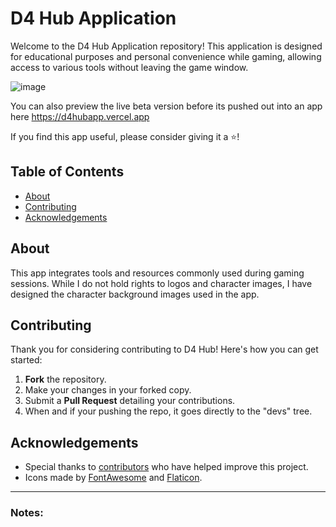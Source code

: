 # D4 Hub Application

Welcome to the D4 Hub Application repository! This application is designed for educational purposes and personal convenience while gaming, allowing access to various tools without leaving the game window.

![image](https://github.com/nolvuscodes/D4Hub-App/assets/49461213/1eac281e-29d1-4b3f-8c24-b44ddc3be3a9)

You can also preview the live beta version before its pushed out into an app here https://d4hubapp.vercel.app


If you find this app useful, please consider giving it a ⭐️!

## Table of Contents

- [About](#about)
- [Contributing](#contributing)
- [Acknowledgements](#acknowledgements)

## About

This app integrates tools and resources commonly used during gaming sessions. While I do not hold rights to logos and character images, I have designed the character background images used in the app.

## Contributing

Thank you for considering contributing to D4 Hub! Here's how you can get started:

1. **Fork** the repository.
2. Make your changes in your forked copy.
3. Submit a **Pull Request** detailing your contributions.
4. When and if your pushing the repo, it goes directly to the "devs" tree.

## Acknowledgements

- Special thanks to [contributors](#contributors) who have helped improve this project.
- Icons made by [FontAwesome](https://fontawesome.com/) and [Flaticon](https://www.flaticon.com/).

---

### Notes:

